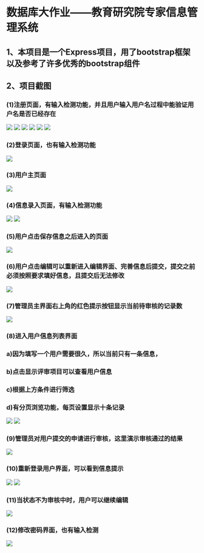 # 数据库大作业——教育研究院专家信息管理系统

## 1、本项目是一个Express项目，用了bootstrap框架以及参考了许多优秀的bootstrap组件
## 2、项目截图
### (1)注册页面，有输入检测功能，并且用户输入用户名过程中能验证用户名是否已经存在
![](https://github.com/AsanCai/Database_Homework/raw/master/showImage/1.png)
![](https://github.com/AsanCai/Database_Homework/raw/master/showImage/2.png)
![](https://github.com/AsanCai/Database_Homework/raw/master/showImage/3.png)
![](https://github.com/AsanCai/Database_Homework/raw/master/showImage/4.png)
![](https://github.com/AsanCai/Database_Homework/raw/master/showImage/5.png)
![](https://github.com/AsanCai/Database_Homework/raw/master/showImage/6.png)
### (2)登录页面，也有输入检测功能
![](https://github.com/AsanCai/Database_Homework/raw/master/showImage/7.png)
### (3)用户主页面
![](https://github.com/AsanCai/Database_Homework/raw/master/showImage/8.png)
### (4)信息录入页面，有输入检测功能
![](https://github.com/AsanCai/Database_Homework/raw/master/showImage/9.png)
![](https://github.com/AsanCai/Database_Homework/raw/master/showImage/10.png)
### (5)用户点击保存信息之后进入的页面
![](https://github.com/AsanCai/Database_Homework/raw/master/showImage/11.png)
### (6)用户点击编辑可以重新进入编辑界面、完善信息后提交，提交之前必须按照要求填好信息，且提交后无法修改
![](https://github.com/AsanCai/Database_Homework/raw/master/showImage/12.png)
### (7)管理员主界面右上角的红色提示按钮显示当前待审核的记录数
![](https://github.com/AsanCai/Database_Homework/raw/master/showImage/19.png)
### (8)进入用户信息列表界面
### a)因为填写一个用户需要很久，所以当前只有一条信息，
### b)点击显示评审项目可以查看用户信息
### c)根据上方条件进行筛选
### d)有分页浏览功能，每页设置显示十条记录
![](https://github.com/AsanCai/Database_Homework/raw/master/showImage/20.png)
![](https://github.com/AsanCai/Database_Homework/raw/master/showImage/13.png)
### (9)管理员对用户提交的申请进行审核，这里演示审核通过的结果
![](https://github.com/AsanCai/Database_Homework/raw/master/showImage/14.png)
### (10)重新登录用户界面，可以看到信息提示
![](https://github.com/AsanCai/Database_Homework/raw/master/showImage/15.png)
![](https://github.com/AsanCai/Database_Homework/raw/master/showImage/16.png)
### (11)当状态不为审核中时，用户可以继续编辑
![](https://github.com/AsanCai/Database_Homework/raw/master/showImage/17.png)
### (12)修改密码界面，也有输入检测
![](https://github.com/AsanCai/Database_Homework/raw/master/showImage/18.png)
